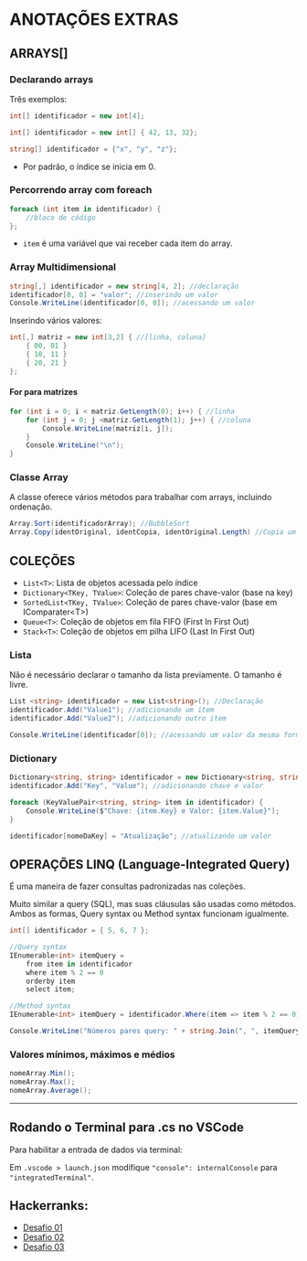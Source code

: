 # ANOTAÇÕES EXTRAS

## ARRAYS[]

### Declarando arrays

Três exemplos:

```csharp
int[] identificador = new int[4];

int[] identificador = new int[] { 42, 13, 32};

string[] identificador = {"x", "y", "z"};
```

- Por padrão, o índice se inicia em 0.

### Percorrendo array com foreach

```csharp
foreach (int item in identificador) {
    //bloco de código
};
```

- `item` é uma variável que vai receber cada item do array.

### Array Multidimensional

```csharp
string[,] identificador = new string[4, 2]; //declaração
identificador[0, 0] = "valor"; //inserindo um valor
Console.WriteLine(identificador[0, 0]); //acessando um valor
```

Inserindo vários valores:

```csharp
int[,] matriz = new int[3,2] { //[linha, coluna]
    { 00, 01 }
    { 10, 11 }
    { 20, 21 }
};
```

#### For para matrizes

```csharp
for (int i = 0; i < matriz.GetLength(0); i++) { //linha
    for (int j = 0; j <matriz.GetLength(1); j++) { //coluna
        Console.WriteLine(matriz[i, j]);
    }
    Console.WriteLine("\n");
}
```

### Classe Array

A classe oferece vários métodos para trabalhar com arrays, incluindo ordenação.

```csharp
Array.Sort(identificadorArray); //BubbleSort
Array.Copy(identOriginal, identCopia, identOriginal.Length) //Copia um array
```

## COLEÇÕES

- `List<T>`: Lista de objetos acessada pelo índice
- `Dictionary<TKey, TValue>`: Coleção de pares chave-valor (base na key)
- `SortedList<TKey, TValue>`: Coleção de pares chave-valor (base em IComparater\<T>)
- `Queue<T>`: Coleção de objetos em fila FIFO (First In First Out)
- `Stack<T>`: Coleção de objetos em pilha LIFO (Last In First Out)

### Lista

Não é necessário declarar o tamanho da lista previamente. O tamanho é livre.

```csharp
List <string> identificador = new List<string>(); //Declaração
identificador.Add("Value1"); //adicionando um item
identificador.Add("Value2"); //adicionando outro item

Console.WriteLine(identificador[0]); //acessando um valor da mesma forma que array
```

### Dictionary

```csharp
Dictionary<string, string> identificador = new Dictionary<string, string>();
identificador.Add("Key", "Value"); //adicionando chave e valor

foreach (KeyValuePair<string, string> item in identificador) {
    Console.WriteLine($"Chave: {item.Key} e Valor: {item.Value}");
}

identificador[nomeDaKey] = "Atualização"; //atualizando um valor
```

## OPERAÇÕES LINQ (Language-Integrated Query)

É uma maneira de fazer consultas padronizadas nas coleções.

Muito similar a query (SQL), mas suas cláusulas são usadas como métodos. Ambos as formas, Query syntax ou Method syntax funcionam igualmente.

```csharp
int[] identificador = { 5, 6, 7 };

//Query syntax
IEnumerable<int> itemQuery =
    from item in identificador
    where item % 2 == 0
    orderby item
    select item;

//Method syntax
IEnumerable<int> itemQuery = identificador.Where(item => item % 2 == 0).OrderBy(n => n);

Console.WriteLine("Números pares query: " + string.Join(", ", itemQuery));
```

### Valores mínimos, máximos e médios

```csharp
nomeArray.Min();
nomeArray.Max();
nomeArray.Average();
```

---

## Rodando o Terminal para .cs no VSCode

Para habilitar a entrada de dados via terminal:

Em `.vscode > launch.json` modifique `"console": internalConsole` para `"integratedTerminal"`.


## Hackerranks:

- [Desafio 01](https://www.hackerrank.com/challenges/birthday-cake-candles/problem?isFullScreen=true)
- [Desafio 02](https://www.hackerrank.com/challenges/grading/problem?isFullScreen=true)
- [Desafio 03](https://www.hackerrank.com/challenges/apple-and-orange/problem?isFullScreen=true)
